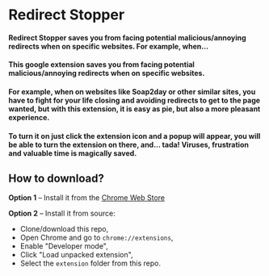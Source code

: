 # Redirect Stopper

#### Redirect Stopper saves you from facing potential malicious/annoying redirects when on specific websites. For example, when…

#### This google extension saves you from facing potential malicious/annoying redirects when on specific websites.

#### For example, when on websites like Soap2day or other similar sites, you have to fight for your life closing and avoiding redirects to get to the page wanted, but with this extension, it is easy as pie, but also a more pleasant experience.

#### To turn it on just click the extension icon and a popup will appear, you will be able to turn the extension on there, and... tada! Viruses, frustration and valuable time is magically saved.

## How to download?

**Option 1** – Install it from the [Chrome Web Store](https://chrome.google.com/webstore/detail/redirect-stopper/egmgebeelgaakhaoodlmnimbfemfgdah)

**Option 2** – Install it from source:

- Clone/download this repo,
- Open Chrome and go to `chrome://extensions`,
- Enable "Developer mode",
- Click "Load unpacked extension",
- Select the `extension` folder from this repo.
